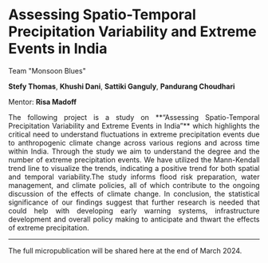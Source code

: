 # Assessing Spatio-Temporal Precipitation Variability and Extreme Events in India

Team "Monsoon Blues"

**Stefy Thomas**, **Khushi Dani**, **Sattiki Ganguly**, **Pandurang Choudhari**

Mentor: **Risa Madoff**

<div style="text-align: justify">
The following project is a study on **“Assessing Spatio-Temporal Precipitation Variability and Extreme Events in India”** which highlights the critical need to understand fluctuations in extreme precipitation events due to anthropogenic climate change across various regions and across time within India. Through the study we aim to understand the degree and the number of extreme precipitation events. We have utilized the Mann-Kendall trend line to visualize the trends, indicating a positive trend for both spatial and temporal variability.The study informs flood risk preparation, water management, and climate policies, all of which contribute to the ongoing discussion of the effects of climate change. In conclusion, the statistical significance of our findings suggest that further research is needed that could help with developing early warning systems, infrastructure development and overall policy making to anticipate and thwart the effects of extreme precipitation.
</div>

---
The full micropublication will be shared here at the end of March 2024.